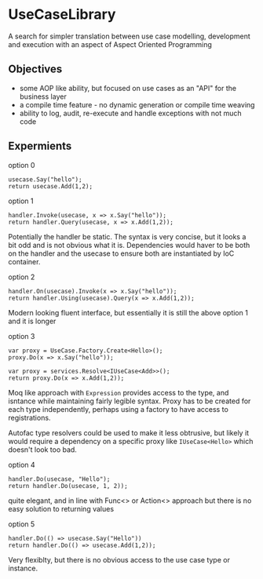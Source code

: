 # UseCaseLibrary
A search for simpler translation between use case modelling, development and execution with an aspect of Aspect Oriented Programming

## Objectives

 - some AOP like ability, but focused on use cases as an "API" for the business layer
 - a compile time feature - no dynamic generation or compile time weaving
 - ability to log, audit, re-execute and handle exceptions with not much code

## Expermients 

option 0
```
usecase.Say("hello");
return usecase.Add(1,2);
```

option 1
```
handler.Invoke(usecase, x => x.Say("hello"));
return handler.Query(usecase, x => x.Add(1,2));
```
Potentially the handler be static. The syntax is very concise, but it looks a bit odd and is not obvious what it is. Dependencies would haver to be both on the handler and the usecase to ensure both are instantiated by IoC container. 

option 2
```
handler.On(usecase).Invoke(x => x.Say("hello"));
return handler.Using(usecase).Query(x => x.Add(1,2));
```
Modern looking fluent interface, but essentially it is still the above option 1 and it is longer


option 3
```
var proxy = UseCase.Factory.Create<Hello>();
proxy.Do(x => x.Say("hello"));

var proxy = services.Resolve<IUseCase<Add>>();
return proxy.Do(x => x.Add(1,2));
```

Moq like approach with `Expression` provides access to the type, and isntance while maintaining fairly legible syntax. Proxy has to be created for each type independently, perhaps using a factory to have access to registrations. 

Autofac type resolvers could be used to make it less obtrusive, but likely it would require a dependency on a specific proxy like `IUseCase<Hello>` which doesn't look too bad. 

option 4
```
handler.Do(usecase, "Hello");
return handler.Do(usecase, 1, 2));
```
quite elegant, and in line with Func<> or Action<> approach but there is no easy solution to returning values

option 5
```
handler.Do(() => usecase.Say("Hello"))
return handler.Do(() => usecase.Add(1,2));
```

Very flexiblty, but there is no obvious access to the use case type or instance.